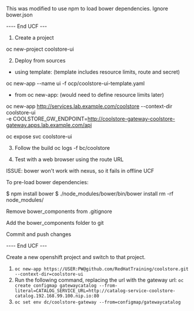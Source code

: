 This was modified to use npm to load bower dependencies. Ignore bower.json

---- End UCF ---

1. Create a project

oc new-project coolstore-ui

2. Deploy from sources

  - using template: (template includes resource limits, route and secret)
  
  oc new-app --name ui -f ocp/coolstore-ui-template.yaml
  
  - from oc new-app: (would need to define resource limits later)
  
  oc new-app http://services.lab.example.com/coolstore --context-dir coolstore-ui \
  -e COOLSTORE_GW_ENDPOINT=http://coolstore-gateway-coolstore-gateway.apps.lab.example.com/api
 
  oc expose svc coolstore-ui
  
3. Follow the build
   oc logs -f bc/coolstore
   
4. Test with a web browser using the route URL


ISSUE: bower won't work with nexus, so it fails in offline UCF

To pre-load bower dependencies:

$ npm install bower
$ ./node_modules/bower/bin/bower install
rm -rf node_modules/

Remove bower_components from .gitignore

Add the bower_components folder to git

Commit and push changes

---- End UCF ---

Create a new openshift project and switch to that project.

1. `oc new-app https://USER:PW@github.com/RedHatTraining/coolstore.git --context-dir=coolstore-ui`
2. Run the following command, replacing the url with the gateway url: `oc create configmap gatewaycatalog --from-literal=CATALOG_SERVICE_URL=http://catalog-service-coolstore-catalog.192.168.99.100.nip.io:80`
3. `oc set env dc/coolstore-gateway --from=configmap/gatewaycatalog`

